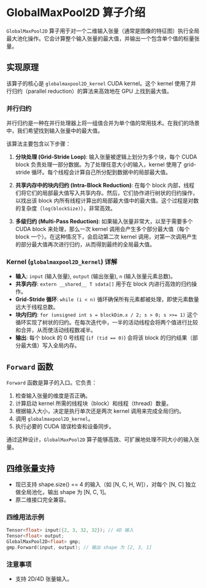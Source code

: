 # GlobalMaxPool2D 算子介绍

`GlobalMaxPool2D` 算子用于对一个二维输入张量（通常是图像的特征图）执行全局最大池化操作。它会计算整个输入张量的最大值，并输出一个包含单个值的标量张量。

## 实现原理

该算子的核心是 `globalmaxpool2D_kernel` CUDA kernel。这个 kernel 使用了并行归约（parallel reduction）的算法来高效地在 GPU 上找到最大值。

### 并行归约

并行归约是一种在并行处理器上将一组值合并为单个值的常用技术。在我们的场景中，我们希望找到输入张量中的最大值。

该算法主要包含以下步骤：

1.  **分块处理 (Grid-Stride Loop)**: 输入张量被逻辑上划分为多个块，每个 CUDA block 负责处理一部分数据。为了处理任意大小的输入，kernel 使用了 grid-stride 循环。每个线程会计算自己所分配到数据中的局部最大值。

2.  **共享内存中的块内归约 (Intra-Block Reduction)**: 在每个 block 内部，线程们将它们的局部最大值写入共享内存。然后，它们协作进行树状的归约操作，以找出该 block 内所有线程计算出的局部最大值中的最大值。这个过程是对数的复杂度（`log(blockSize)`），非常高效。

3.  **多级归约 (Multi-Pass Reduction)**: 如果输入张量非常大，以至于需要多个 CUDA block 来处理，那么一次 kernel 调用会产生多个部分最大值（每个 block 一个）。在这种情况下，会启动第二次 kernel 调用，对第一次调用产生的部分最大值再次进行归约，从而得到最终的全局最大值。

### Kernel (`globalmaxpool2D_kernel`) 详解

-   **输入**: `input` (输入张量), `output` (输出张量), `n` (输入张量元素总数)。
-   **共享内存**: `extern __shared__ T sdata[]` 用于在 block 内进行高效的归约操作。
-   **Grid-Stride 循环**: `while (i < n)` 循环确保所有元素都被处理，即使元素数量远大于线程总数。
-   **块内归约**: `for (unsigned int s = blockDim.x / 2; s > 0; s >>= 1)` 这个循环实现了树状的归约。在每次迭代中，一半的活动线程会将两个值进行比较和合并，从而使活动线程数减半。
-   **输出**: 每个 block 的 0 号线程 (`if (tid == 0)`) 会将该 block 的归约结果（部分最大值）写入全局内存。

## `Forward` 函数

`Forward` 函数是算子的入口。它负责：

1.  检查输入张量的维度是否正确。
2.  计算启动 kernel 所需的线程块（block）和线程（thread）数量。
3.  根据输入大小，决定是执行单次还是两次 kernel 调用来完成全局归约。
4.  调用 `globalmaxpool2D_kernel`。
5.  执行必要的 CUDA 错误检查和设备同步。

通过这种设计，`GlobalMaxPool2D` 算子能够高效、可扩展地处理不同大小的输入张量。

## 四维张量支持
- 现已支持 shape.size() == 4 的输入（如 [N, C, H, W]），对每个 [N, C] 独立做全局池化，输出 shape 为 [N, C, 1]。
- 原二维接口完全兼容。

### 四维用法示例
```cpp
Tensor<float> input({2, 3, 32, 32}); // 4D 输入
Tensor<float> output;
GlobalMaxPool2D<float> gmp;
gmp.Forward(input, output); // 输出 shape 为 [2, 3, 1]
```

### 注意事项
- 支持 2D/4D 张量输入。